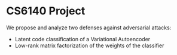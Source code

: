 # CS6140 Project

We propose and analyze two defenses against adversarial attacks:
  - Latent code classification of a Variational Autoencoder 
  - Low-rank matrix factorization of the weights of the classifier
